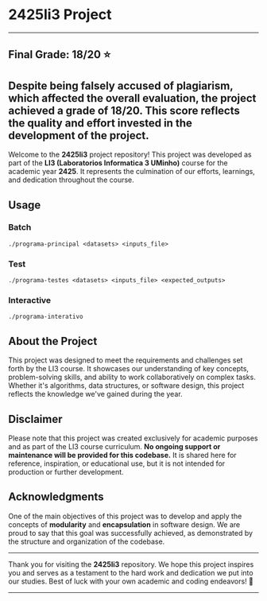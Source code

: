 # 2425li3 Project

---
## Final Grade: 18/20 ⭐

Despite being falsely accused of plagiarism, which affected the overall evaluation, the project achieved a grade of **18/20**. This score reflects the quality and effort invested in the development of the project.
---

Welcome to the **2425li3** project repository! This project was developed as part of the **LI3 (Laboratorios Informatica 3 UMinho)** course for the academic year **2425**. It represents the culmination of our efforts, learnings, and dedication throughout the course.

## Usage
### Batch
```console
./programa-principal <datasets> <inputs_file>
```

### Test
```console
./programa-testes <datasets> <inputs_file> <expected_outputs>
```

### Interactive
```console
./programa-interativo
```

## About the Project

This project was designed to meet the requirements and challenges set forth by the LI3 course. It showcases our understanding of key concepts, problem-solving skills, and ability to work collaboratively on complex tasks. Whether it's algorithms, data structures, or software design, this project reflects the knowledge we've gained during the year.

## Disclaimer

Please note that this project was created exclusively for academic purposes and as part of the LI3 course curriculum. **No ongoing support or maintenance will be provided for this codebase.** It is shared here for reference, inspiration, or educational use, but it is not intended for production or further development.

## Acknowledgments

One of the main objectives of this project was to develop and apply the concepts of **modularity** and **encapsulation** in software design. We are proud to say that this goal was successfully achieved, as demonstrated by the structure and organization of the codebase.

---

Thank you for visiting the **2425li3** repository. We hope this project inspires you and serves as a testament to the hard work and dedication we put into our studies. Best of luck with your own academic and coding endeavors! 🚀

---
